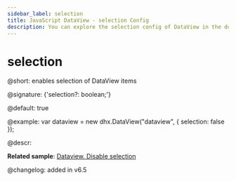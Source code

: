 ```yaml
---
sidebar_label: selection
title: JavaScript DataView - selection Config 
description: You can explore the selection config of DataView in the documentation of the DHTMLX JavaScript UI library. Browse developer guides and API reference, try out code examples and live demos, and download a free 30-day evaluation version of DHTMLX Suite 7.
---
```


# selection

@short: enables selection of DataView items

@signature: {'selection?: boolean;'}

@default: true

@example:
var dataview = new dhx.DataView("dataview", {
    selection: false
});

@descr:

**Related sample**: [Dataview. Disable selection](https://snippet.dhtmlx.com/xh66mnu3)

@changelog: added in v6.5

[comment]: # (@relatedapi: dataview/api/selection/selection_enable_method.md dataview/api/selection/selection_disable_method.md)

[comment]: # (@related: dataview/configuration.md#selection-of-items dataview/usage_selection.md)
